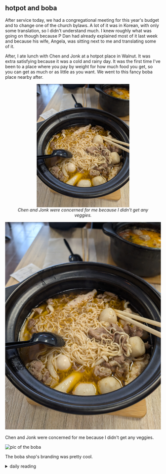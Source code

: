 ## hotpot and boba

After service today, we had a congregational meeting for this year's budget and to change one of the church bylaws. A lot of it was in Korean, with only some translation, so I didn't understand much. I knew roughly what was going on though because P Dan had already explained most of it last week and because his wife, Angela, was sitting next to me and translating some of it.

After, I ate lunch with Chen and Jonk at a hotpot place in Walnut. It was extra satisfying because it was a cold and rainy day. It was the first time I've been to a place where you pay by weight for how much food you get, so you can get as much or as little as you want. We went to this fancy boba place nearby after.

<figure>
    <img src="/images/2025/2025-01/2025-01-26-hotpot-and-boba/hotpot.jpg"
         alt="pic of the hotpot" width="300" style="display: block; margin: auto;">
    <figcaption style="text-align: center;">
        <i>Chen and Jonk were concerned for me because I didn't get any veggies.</i>
    </figcaption>
</figure>

![pic of the hotpot](/images/2025/2025-01/2025-01-26-hotpot-and-boba/hotpot.jpg)

Chen and Jonk were concerned for me because I didn't get any veggies.

![pic of the boba](/images/2025/2025-01/2025-01-26-hotpot-and-boba/boba.jpg)

The boba shop's branding was pretty cool.

<details markdown="1">
<summary>daily reading</summary>

| {{ page.date | date: "%B %-d, %Y" }} |
| :-------------: |
| [Judg. 10:1–11:11; Acts 14; Jer. 23; Mark 9]({% link _Bible/Bible-year-1.md %}) |
| [WCF 1; WSC 1-3; WLC 1-5]({% link _westminster/westminster-month-2.md %}) |
| [The Athanasian Creed](https://threeforms.org/the-athanasian-creed/) |

</details>